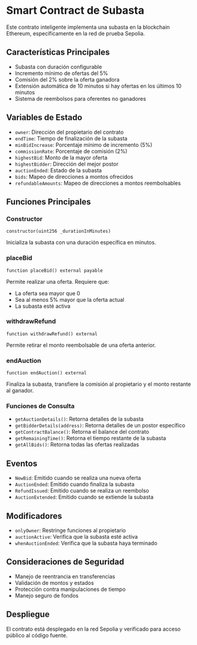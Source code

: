 # Smart Contract de Subasta

Este contrato inteligente implementa una subasta en la blockchain Ethereum, específicamente en la red de prueba Sepolia.

## Características Principales

- Subasta con duración configurable
- Incremento mínimo de ofertas del 5%
- Comisión del 2% sobre la oferta ganadora
- Extensión automática de 10 minutos si hay ofertas en los últimos 10 minutos
- Sistema de reembolsos para oferentes no ganadores

## Variables de Estado

- `owner`: Dirección del propietario del contrato
- `endTime`: Tiempo de finalización de la subasta
- `minBidIncrease`: Porcentaje mínimo de incremento (5%)
- `commissionRate`: Porcentaje de comisión (2%)
- `highestBid`: Monto de la mayor oferta
- `highestBidder`: Dirección del mejor postor
- `auctionEnded`: Estado de la subasta
- `bids`: Mapeo de direcciones a montos ofrecidos
- `refundableAmounts`: Mapeo de direcciones a montos reembolsables

## Funciones Principales

### Constructor
```solidity
constructor(uint256 _durationInMinutes)
```
Inicializa la subasta con una duración específica en minutos.

### placeBid
```solidity
function placeBid() external payable
```
Permite realizar una oferta. Requiere que:
- La oferta sea mayor que 0
- Sea al menos 5% mayor que la oferta actual
- La subasta esté activa

### withdrawRefund
```solidity
function withdrawRefund() external
```
Permite retirar el monto reembolsable de una oferta anterior.

### endAuction
```solidity
function endAuction() external
```
Finaliza la subasta, transfiere la comisión al propietario y el monto restante al ganador.

### Funciones de Consulta
- `getAuctionDetails()`: Retorna detalles de la subasta
- `getBidderDetails(address)`: Retorna detalles de un postor específico
- `getContractBalance()`: Retorna el balance del contrato
- `getRemainingTime()`: Retorna el tiempo restante de la subasta
- `getAllBids()`: Retorna todas las ofertas realizadas

## Eventos

- `NewBid`: Emitido cuando se realiza una nueva oferta
- `AuctionEnded`: Emitido cuando finaliza la subasta
- `RefundIssued`: Emitido cuando se realiza un reembolso
- `AuctionExtended`: Emitido cuando se extiende la subasta

## Modificadores

- `onlyOwner`: Restringe funciones al propietario
- `auctionActive`: Verifica que la subasta esté activa
- `whenAuctionEnded`: Verifica que la subasta haya terminado

## Consideraciones de Seguridad

- Manejo de reentrancia en transferencias
- Validación de montos y estados
- Protección contra manipulaciones de tiempo
- Manejo seguro de fondos

## Despliegue

El contrato está desplegado en la red Sepolia y verificado para acceso público al código fuente. 